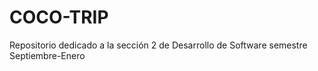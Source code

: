 # COCO-TRIP
Repositorio dedicado a la sección 2 de Desarrollo de Software semestre Septiembre-Enero 

